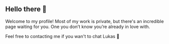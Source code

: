 ## Hello there 👋

Welcome to my profile! 
Most of my work is private, but there's an incredible page waiting for you. One you don’t know you’re already in love with.

Feel free to contacting me if you wan't to chat 
Lukas 🐻
